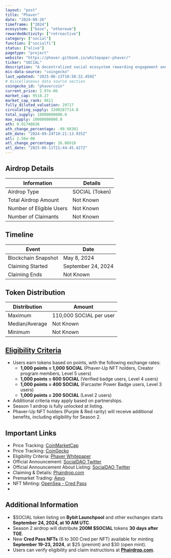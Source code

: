 ```yaml
---
layout: "post"
title: "Phaver"
date: "2024-09-26"
timeframe: ["2024"]
ecosystem: ["base", "ethereum"]
rewardedActivity: ["retroactive"]
category: ["social"]
function: ["socialfi"]
status: ["alive"]
pagetype: "project"
website: "https://phaver.gitbook.io/whitepaper-phaver/"
ticker: "SOCIAL"
description: "A decentralized social ecosystem rewarding engagement and participation through $SOCIAL tokens."
mis-data-source: "coingecko"
last_updated: "2025-06-13T10:58:32.459Z"
# miscellaneous data source section
coingecko_id: "phavercoin"
current_price: 2.97e-06
market_cap: 9510.27
market_cap_rank: 9611
fully_diluted_valuation: 29717
circulating_supply: 3200287714.0
total_supply: 10000000000.0
max_supply: 10000000000.0
ath: 0.01748636
ath_change_percentage: -99.98301
ath_date: "2024-09-24T10:21:13.935Z"
atl: 2.56e-06
atl_change_percentage: 16.06918
atl_date: "2025-06-11T21:44:45.427Z"
---
```


## Airdrop Details

| Information              | Details        |
| ------------------------ | -------------- |
| Airdrop Type             | SOCIAL (Token) |
| Total Airdrop Amount     | Not Known      |
| Number of Eligible Users | Not Known      |
| Number of Claimants      | Not Known      |

## Timeline

| Event               | Date               |
| ------------------- | ------------------ |
| Blockchain Snapshot | May 8, 2024        |
| Claiming Started    | September 24, 2024 |
| Claiming Ends       | Not Known          |

## Token Distribution

| Distribution   | Amount                  |
| -------------- | ----------------------- |
| Maximum        | 110,000 SOCIAL per user |
| Median/Average | Not Known               |
| Minimum        | Not Known               |

## [Eligibility Criteria](https://phaver.gitbook.io/whitepaper-phaver/whitepaper-phaver/tokenomics/usdsocial-season-1-airdrop)

- Users earn tokens based on points, with the following exchange rates:
  - **1,000 points = 1,000 SOCIAL** (Phaver-Up NFT holders, Creator program members, Level 5 users)
  - **1,000 points = 600 SOCIAL** (Verified badge users, Level 4 users)
  - **1,000 points = 400 SOCIAL** (Farcaster Power Badge users, Level 3 users)
  - **1,000 points = 200 SOCIAL** (Level 2 users)
- Additional criteria may apply based on partnerships.
- Season 1 airdrop is fully unlocked at listing.
- Phaver-Up NFT holders (Purple & Red rarity) will receive additional benefits, including eligibility for Season 2.

## Important Links

- Price Tracking: [CoinMarketCap](https://coinmarketcap.com/currencies/social)
- Price Tracking: [CoinGecko](https://www.coingecko.com/en/coins/social)
- Eligibility Criteria: [Phaver Whitepaper](https://phaver.gitbook.io/whitepaper-phaver/whitepaper-phaver/tokenomics/usdsocial-season-1-airdrop)
- Official Announcement: [SocialDAO Twitter](https://x.com/ai_socialdao/status/1788209976793579864)
- Official Announcement About Listing: [SocialDAO Twitter](https://x.com/ai_socialdao/status/1836359917956964741)
- Claiming & Details: [Phairdrop.com](http://phairdrop.com)
- Premarket Trading: [Aevo](https://app.aevo.xyz/perpetual/social)
- NFT Minting: [OpenSea - Cred Pass](https://opensea.io/collection/phaver-cred-pass-s1)
-

## Additional Information

- $SOCIAL token listing on **Bybit Launchpool** and other exchanges starts **September 24, 2024, at 10 AM UTC**.
- Season 2 airdrop will distribute **200M $SOCIAL** tokens **30 days after TGE**.
- New **Cred Pass NFTs** (6 to 300 Cred per NFT) available for minting **September 19-23, 2024**, at $25 (premint) and $30 (open mint).
- Users can verify eligibility and claim instructions at **[Phairdrop.com](http://phairdrop.com)**.